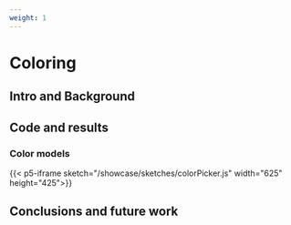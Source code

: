 ```yaml
---
weight: 1
---
```


# Coloring

## Intro and Background

## Code and results

### Color models

{{< p5-iframe sketch="/showcase/sketches/colorPicker.js" width="625" height="425">}}

## Conclusions and future work